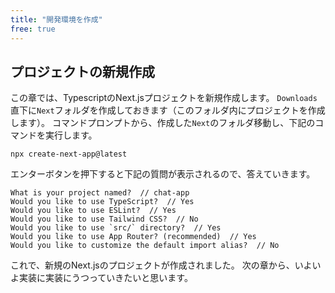 ```yaml
---
title: "開発環境を作成"
free: true
---
```


## プロジェクトの新規作成
この章では、TypescriptのNext.jsプロジェクトを新規作成します。
`Downloads`直下に`Next`フォルダを作成しておきます（このフォルダ内にプロジェクトを作成します）。
コマンドプロンプトから、作成した`Next`のフォルダ移動し、下記のコマンドを実行します。
```ターミナル
npx create-next-app@latest
```

エンターボタンを押下すると下記の質問が表示されるので、答えていきます。
```
What is your project named?  // chat-app
Would you like to use TypeScript?  // Yes
Would you like to use ESLint?  // Yes
Would you like to use Tailwind CSS?  // No
Would you like to use `src/` directory?  // Yes
Would you like to use App Router? (recommended)  // Yes
Would you like to customize the default import alias?  // No
```

これで、新規のNext.jsのプロジェクトが作成されました。
次の章から、いよいよ実装に実装にうつっていきたいと思います。